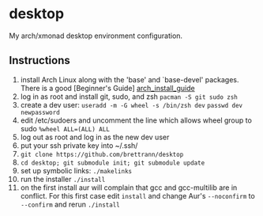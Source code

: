 # desktop
My arch/xmonad desktop environment configuration.

## Instructions

1. install Arch Linux along with the 'base' and `base-devel' packages. There is a good [Beginner's Guide] [arch_install_guide]
2. log in as root and install git, sudo, and zsh `pacman -S git sudo zsh`
3. create a dev user: `useradd -m -G wheel -s /bin/zsh dev` `passwd dev newpassword`
4. edit /etc/sudoers and uncomment the line which allows wheel group to sudo `%wheel ALL=(ALL) ALL`
5. log out as root and log in as the new dev user
6. put your ssh private key into ~/.ssh/
6. `git clone https://github.com/brettrann/desktop`
7. `cd desktop; git submodule init; git submodule update`
7. set up symbolic links: `./makelinks`
8. run the installer `./install`
9. on the first install aur will complain that gcc and gcc-multilib are in conflict.
   For this first case edit `install` and change Aur's `--noconfirm` to `--confirm` and rerun `./install`

[arch_install_guide]: https://wiki.archlinux.org/index.php/beginners'_guide
